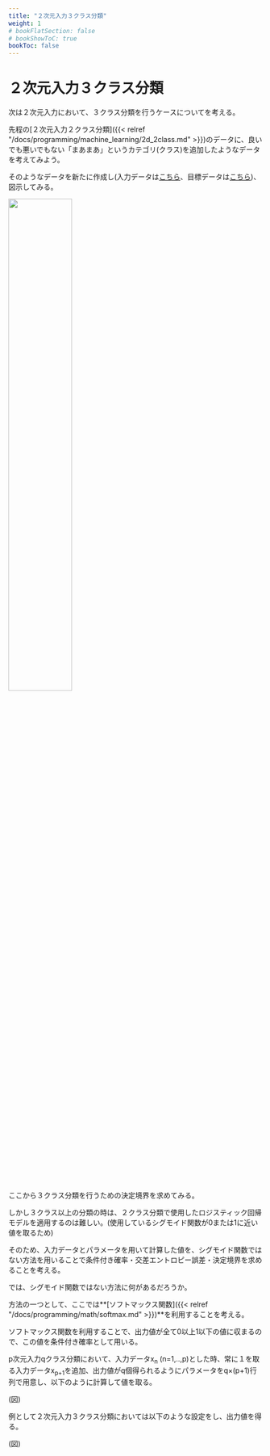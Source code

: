 ```yaml
---
title: "２次元入力３クラス分類"
weight: 1
# bookFlatSection: false
# bookShowToC: true
bookToc: false
---
```


# ２次元入力３クラス分類

次は２次元入力において、３クラス分類を行うケースについてを考える。

先程の[２次元入力２クラス分類]({{< relref "/docs/programming/machine_learning/2d_2class.md" >}})のデータに、良いでも悪いでもない「まあまあ」というカテゴリ(クラス)を追加したようなデータを考えてみよう。

そのようなデータを新たに作成し(入力データは[こちら](https://github.com/WAT36/python/blob/master/machine_learning/classification/x_2d3class.npy)、目標データは[こちら](https://github.com/WAT36/python/blob/master/machine_learning/classification/t_2d3class.npy))、図示してみる。

<img src="/img/datascience/Figure_35.png" width=50%>

ここから３クラス分類を行うための決定境界を求めてみる。

しかし３クラス以上の分類の時は、２クラス分類で使用したロジスティック回帰モデルを適用するのは難しい。(使用しているシグモイド関数が0または1に近い値を取るため)

そのため、入力データとパラメータを用いて計算した値を、シグモイド関数ではない方法を用いることで条件付き確率・交差エントロピー誤差・決定境界を求めることを考える。

では、シグモイド関数ではない方法に何があるだろうか。

方法の一つとして、ここでは**[ソフトマックス関数]({{< relref "/docs/programming/math/softmax.md" >}})**を利用することを考える。

ソフトマックス関数を利用することで、出力値が全て0以上1以下の値に収まるので、この値を条件付き確率として用いる。

p次元入力qクラス分類において、入力データx<sub>n</sub> (n=1,..,p)とした時、常に１を取る入力データx<sub>p+1</sub>を追加、出力値がq個得られるようにパラメータをq×(p+1)行列で用意し、以下のように計算して値を取る。

(図)

例として２次元入力３クラス分類においては以下のような設定をし、出力値を得る。

(図)
